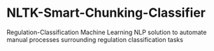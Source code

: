 # NLTK-Smart-Chunking-Classifier
Regulation-Classification
Machine Learning NLP solution to automate manual processes surrounding regulation classification tasks
